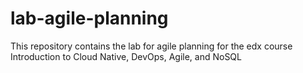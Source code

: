 # lab-agile-planning
This repository contains the lab for agile planning for the edx course Introduction to Cloud Native, DevOps, Agile, and NoSQL

